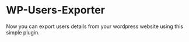 # WP-Users-Exporter
Now you can export users details from your wordpress website using this simple plugin.
